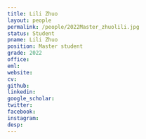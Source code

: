 ```yaml
---
title: Lili Zhuo
layout: people
permalink: /people/2022Master_zhuolili.jpg
status: Student
pname: Lili Zhuo
position: Master student
grade: 2022
office: 
eml: 
website: 
cv: 
github: 
linkedin:
google_scholar: 
twitter: 
facebook: 
instagram:
desp: 
---
```

